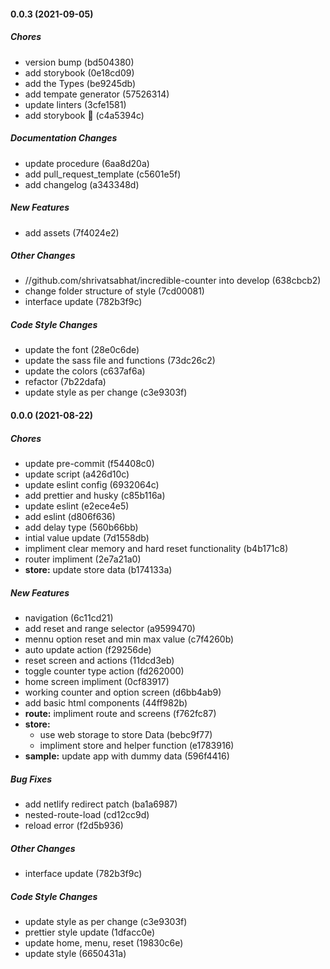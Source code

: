 #### 0.0.3 (2021-09-05)

##### Chores

*  version bump (bd504380)
*  add storybook (0e18cd09)
*  add the Types (be9245db)
*  add tempate generator (57526314)
*  update linters (3cfe1581)
*  add storybook 📕 (c4a5394c)

##### Documentation Changes

*  update procedure (6aa8d20a)
*  add pull_request_template (c5601e5f)
*  add changelog (a343348d)

##### New Features

*  add assets (7f4024e2)

##### Other Changes

* //github.com/shrivatsabhat/incredible-counter into develop (638cbcb2)
*  change folder structure of style (7cd00081)
*  interface update (782b3f9c)

##### Code Style Changes

*  update the font (28e0c6de)
*  update the sass file and functions (73dc26c2)
*  update the colors (c637af6a)
*  refactor (7b22dafa)
*  update style as per change (c3e9303f)

#### 0.0.0 (2021-08-22)

##### Chores

*  update pre-commit (f54408c0)
*  update script (a426d10c)
*  update eslint config (6932064c)
*  add prettier and husky (c85b116a)
*  update eslint (e2ece4e5)
*  add eslint (d806f636)
*  add delay type (560b66bb)
*  intial value update (7d1558db)
*  impliment clear memory and hard reset functionality (b4b171c8)
*  router impliment (2e7a21a0)
* **store:**  update store data (b174133a)

##### New Features

*  navigation (6c11cd21)
*  add reset and range selector (a9599470)
*  mennu option reset and min max value (c7f4260b)
*  auto update action (f29256de)
*  reset screen and actions (11dcd3eb)
*  toggle counter type action (fd262000)
*  home screen impliment (0cf83917)
*  working counter and option screen (d6bb4ab9)
*  add basic html components (44ff982b)
* **route:**  impliment route and screens (f762fc87)
* **store:**
  *  use web storage to store Data (bebc9f77)
  *  impliment store and helper function (e1783916)
* **sample:**  update app with dummy data (596f4416)

##### Bug Fixes

*  add netlify redirect patch (ba1a6987)
*  nested-route-load (cd12cc9d)
*  reload error (f2d5b936)

##### Other Changes

*  interface update (782b3f9c)

##### Code Style Changes

*  update style as per change (c3e9303f)
*  prettier style update (1dfacc0e)
*  update home, menu, reset (19830c6e)
*  update style (6650431a)

